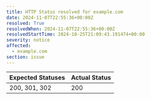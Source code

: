 ```yaml
---
title: HTTP Status resolved for example.com
date: 2024-11-07T22:55:36+00:00Z
resolved: True
resolvedWhen: 2024-11-07T22:55:36+00:00Z
resolvedStartTime: 2024-10-25T21:09:43.191474+00:00
severity: notice
affected:
  - example.com
section: issue
---
```


| Expected Statuses | Actual Status  |
|-------------------|----------------|
| 200, 301, 302 | 200 |
